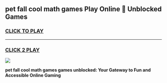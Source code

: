 
## pet fall cool math games Play Online 👋 Unblocked Games
<h3>
<a href="https://news.freeplayer.one?title=pet_fall_cool_math_games&ref=17CMG">CLICK TO PLAY</a></h3>
<hr>

<h3>
<a href="https://news.freeplayer.one?title=pet_fall_cool_math_games&ref=17CMG">CLICK 2 PLAY</a>
  
</h3>

<a href="https://news.freeplayer.one?title=pet_fall_cool_math_games&ref=17CMG/"><img src="https://clearcache.store/games.png"></a>


**pet fall cool math games games unblocked: Your Gateway to Fun and Accessible Online Gaming**
